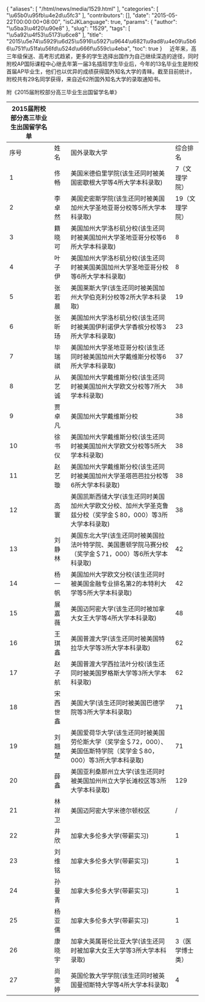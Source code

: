 {
    "aliases": [
        "/html/news/media/1529.html"
    ],
    "categories": [
        "\u65b0\u95fb\u4e2d\u5fc3"
    ],
    "contributors": [],
    "date": "2015-05-22T00:00:00+08:00",
    "isCJKLanguage": true,
    "params": {
        "author": "\u5ba3\u4f20\u90e8"
    },
    "slug": "1529",
    "tags": [
        "\u5a92\u4f53\u5173\u6ce8"
    ],
    "title": "2015\u5e74\u5929\u6d25\u5916\u5927\u9644\u6821\u9ad8\u4e09\u5b66\u751f\u51fa\u56fd\u524d\u666f\u559c\u4eba",
    "toc": true
}
    近年来，高三年级保送、高考形式趋紧，更多的学生选择出国作为自己继续深造的途径，同时附校AP国际课程中心继去年第一届3名插班学生毕业后，今年的13名毕业生是附校首届AP毕业生，他们也以优异的成绩获得国外知名大学的青睐。截至目前统计，附校共有29名同学获得，来自近62所国外知名大学的录取通知书。

附《2015届附校部分高三毕业生出国留学名单》










| 2015届附校部分高三毕业生出国留学名单 | | | |
| --- | --- | --- | --- |
| 序号 | 姓名 | 国外录取大学 | 综合排名 |
| 1 | 佟畅 | 美国米德伯里学院(该生还同时被美国密歇根大学等4所大学本科录取) | 7（文理学院） |
| 2 | 李卓然 | 美国史密斯学院(该生还同时被美国加州大学圣地亚哥分校等5所大学本科录取) | 19（文理学院） |
| 3 | 籍晓可 | 美国加州大学洛杉矶分校(该生还同时被美国加州大学圣地亚哥分校等6所大学本科录取) | 8 |
| 4 | 叶子伊 | 美国加州大学洛杉矶分校(该生还同时被美国美国加州大学圣地亚哥分校等6所大学本科录取) | 8 |
| 5 | 张若晨 | 美国莱斯大学(该生还同时被美国加州大学伯克利分校等2所大学本科录取) | 19 |
| 6 | 张昕玚 | 美国加州大学洛杉矶分校(该生还同时被美国伊利诺伊大学香槟分校等3所大学本科录取) | 23 |
| 7 | 毕瑞祺 | 美国加州大学圣地亚哥分校(该生还同时被美国加州大学戴维斯分校等6所大学本科录取) | 37 |
| 8 | 从艺诚 | 美国加州大学戴维斯分校(该生还同时被美国加州大学欧文分校等7所大学本科录取) | 38 |
| 9 | 贾卓凡 | 美国加州大学戴维斯分校 | 38 |
| 10 | 徐书仪 | 美国加州大学戴维斯分校(该生还同时被美国加州大学欧文分校等5所大学本科录取) | 38 |
| 11 | 赵艺璇 | 美国加州大学戴维斯分校(该生还同时被美国加州大学圣塔芭芭拉分校等6所大学本科录取) | 38 |
| 12 | 高寰 | 美国凯斯西储大学(该生还同时美国加州大学欧文分校、加州大学圣克鲁兹分校（奖学金＄80，000）等3所大学本科录取) | 38 |
| 13 | 刘静林 | 美国东北大学(该生还同时被美国拉法叶特学院、美国惠顿学院马赛分校（奖学金＄71，000）等6所大学本科录取) | 42 |
| 14 | 杨一帆 | 美国加州大学欧文分校(该生还同时被美国金融专业排名第2的本特利大学等5所大学本科录取) | 42 |
| 15 | 展嘉薇 | 美国迈阿密大学(该生还同时被加拿大女王大学等4所大学本科录取) | 48 |
| 16 | 王琪鑫 | 美国普渡大学(该生还同时被美国特拉华大学等3所大学本科录取) | 62 |
| 17 | 赵子航 | 美国普渡大学西拉法叶分校(该生还同时被美国罗格斯大学等3所大学本科录取) | 62 |
| 18 | 宋西世鑫 | 美国大学(该生还同时被美国巴德学院等3所大学本科录取) | 71 |
| 19 | 刘翘楚 | 美国爱荷华大学(该生还同时被美国劳伦斯大学（奖学金＄72，000）、美国伍斯特学院（奖学金＄80，000）等3所大学本科录取) | 71 |
| 20 | 薛鑫 | 美国亚利桑那州立大学(该生还同时被美国加州州立大学长滩校区等3所大学本科录取) | 129 |
| 21 | 林祥卫 | 美国迈阿密大学米德尔顿校区 | / |
| 22 | 井欣 | 加拿大多伦多大学(带薪实习) | 1 |
| 23 | 刘维铭 | 加拿大多伦多大学(带薪实习) | 1 |
| 24 | 孙曼青 | 加拿大多伦多大学(带薪实习) | 1 |
| 25 | 杨亚儒 | 加拿大多伦多大学(带薪实习) | 1 |
| 26 | 康晓宇 | 加拿大英属哥伦比亚大学(该生还同时被加拿大女王大学等3所大学本科录取) | 3（医学博士类） |
| 27 | 尚雯婷 | 英国伦敦大学学院(该生还同时被英国曼彻斯特大学等4所大学本科录取) | 4 |

